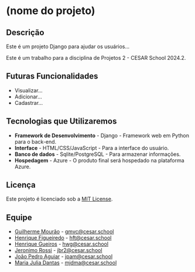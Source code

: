 # (nome do projeto)

## Descrição

Este é um projeto Django para ajudar os usuários...

Este é um trabalho para a disciplina de Projetos 2 - CESAR School 2024.2.

## Futuras Funcionalidades

- Visualizar...
- Adicionar...
- Cadastrar...

## Tecnologias que Utilizaremos

- **Framework de Desenvolvimento** - Django - Framework web em Python para o back-end.
- **Interface** - HTML/CSS/JavaScript - Para a interface do usuário.
- **Banco de dados** - Sqlite/PostgreSQL - Para armazenar informações.
- **Hospedagem** - Azure - O produto final será hospedado na plataforma Azure.

## Licença

Este projeto é licenciado sob a [MIT License](https://opensource.org/licenses/MIT).

## Equipe

- [Guilherme Mourão](https://github.com/guilhermemouraovc) - gmvc@cesar.school
- [Henrique Figueiredo](https://github.com/fthenri) - hft@cesar.school
- [Henrique Gueiros](https://github.com/) - hwg@cesar.school
- [Jeronimo Rossi](https://github.com/Jeraross) - jbr2@cesar.school
- [João Pedro Aguiar](https://github.com/Jp-moraiss) - jpam@cesar.school
- [Maria Julia Dantas](https://github.com/mariajuliadantas) - mjdma@cesar.school
